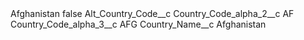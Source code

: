 <?xml version="1.0" encoding="UTF-8"?>
<CustomMetadata xmlns="http://soap.sforce.com/2006/04/metadata" xmlns:xsi="http://www.w3.org/2001/XMLSchema-instance" xmlns:xsd="http://www.w3.org/2001/XMLSchema">
    <label>Afghanistan</label>
    <protected>false</protected>
    <values>
        <field>Alt_Country_Code__c</field>
        <value xsi:nil="true"/>
    </values>
    <values>
        <field>Country_Code_alpha_2__c</field>
        <value xsi:type="xsd:string">AF</value>
    </values>
    <values>
        <field>Country_Code_alpha_3__c</field>
        <value xsi:type="xsd:string">AFG</value>
    </values>
    <values>
        <field>Country_Name__c</field>
        <value xsi:type="xsd:string">Afghanistan</value>
    </values>
</CustomMetadata>
